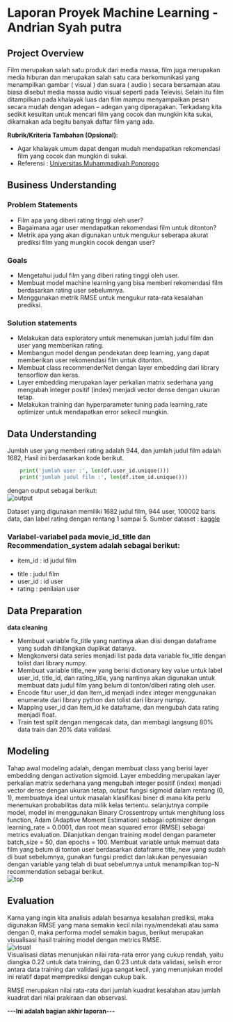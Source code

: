 # Laporan Proyek Machine Learning - Andrian Syah putra

## Project Overview
Film merupakan salah satu produk dari media massa, film juga merupakan media hiburan dan merupakan salah satu cara berkomunikasi yang menampilkan gambar ( visual ) dan suara ( audio ) secara bersamaan atau biasa disebut media massa audio visual seperti pada Televisi. Selain itu film ditampilkan pada khalayak luas dan film mampu menyampaikan pesan secara mudah dengan adegan – adegan yang diperagakan. Terkadang kita sedikit kesulitan untuk mencari film yang cocok dan mungkin kita sukai, dikarnakan ada begitu banyak daftar film yang ada.

**Rubrik/Kriteria Tambahan (Opsional)**:
- Agar khalayak umum dapat dengan mudah mendapatkan rekomendasi film yang cocok dan mungkin di sukai.
- Referensi : [Universitas Muhammadiyah Ponorogo](http://eprints.umpo.ac.id/4237/2/BAB%20I.pdf#:~:text=A.%20Latar%20Belakang%20Masalah%20Film%20merupakan%20salah%20satu,dan%20merupakan%20salah%20satu%20cara%20berkomunikasi%20yang%20menampilkan) 

## Business Understanding

### Problem Statements
- Film apa yang diberi rating tinggi oleh user?
- Bagaimana agar user mendapatkan rekomendasi film untuk ditonton?
- Metrik apa yang akan digunakan untuk mengukur seberapa akurat prediksi film yang mungkin cocok dengan user?

### Goals
- Mengetahui judul film yang diberi rating tinggi oleh user.
- Membuat model machine learning yang bisa memberi rekomendasi film berdasarkan rating user sebelumnya.
- Menggunakan metrik RMSE untuk mengukur rata-rata kesalahan prediksi.

### Solution statements
- Melakukan data exploratory untuk menemukan jumlah judul film dan user yang memberikan rating.
- Membangun model dengan pendekatan deep learning, yang dapat memberikan user rekomendasi film untuk ditonton.
- Membuat class recommenderNet dengan layer embedding dari library tensorflow dan keras.
- Layer embedding merupakan layer perkalian matrix sederhana yang mengubah integer positif (index) menjadi vector dense dengan ukuran tetap.
- Melakukan training dan hyperparameter tuning pada learning_rate optimizer untuk mendapatkan error sekecil mungkin.

## Data Understanding
Jumlah user yang memberi rating adalah 944, dan jumlah judul film adalah 1682, Hasil ini berdasarkan kode berikut.
```python 
    print('jumlah user :', len(df.user_id.unique()))
    print('jumlah judul film :', len(df.item_id.unique()))
```
dengan output sebagai berikut:
\
![output](https://zippyimage.com/images/2021/11/16/a914136721934a32c7dddc94eb9a7796.png)

Dataset yang digunakan memiliki 1682 judul film, 944 user, 100002 baris data, dan label rating dengan rentang 1 sampai 5.
Sumber dataset : [kaggle](https://www.kaggle.com/zeeshanmulla/recommendation-system-movie/code)

### Variabel-variabel pada movie_id_title dan Recommendation_system adalah sebagai berikut:
* item_id : id judul film
- title : judul film
- user_id : id user
- rating : penilaian user

## Data Preparation

**data cleaning**
- Membuat variable fix_title yang nantinya akan diisi dengan dataframe yang sudah dihilangkan duplikat datanya.
- Mengkonversi data series menjadi list pada data variable fix_title dengan tolist dari library numpy.
- Membuat variable title_new yang berisi dictionary key value untuk label user_id, title_id, dan rating_title, yang nantinya akan digunakan untuk membuat data judul film yang belum di tonton/diberi rating oleh user.
- Encode fitur user_id dan Item_id menjadi index integer menggunakan enumerate dari library python dan tolist dari library numpy.
- Mapping user_id dan Item_id ke dataframe, dan mengubah data rating menjadi float.
- Train test split dengan mengacak data, dan membagi langsung 80% data train dan 20% data validasi.

## Modeling
Tahap awal modeling adalah, dengan membuat class yang berisi layer embedding dengan activation sigmoid. Layer embedding merupakan layer perkalian matrix sederhana yang mengubah integer positif (index) menjadi vector dense dengan ukuran tetap, output fungsi sigmoid dalam rentang (0, 1), membuatnya ideal untuk masalah klasifikasi biner di mana kita perlu menemukan probabilitas data milik kelas tertentu.
selanjutnya compile model, model ini menggunakan Binary Crossentropy untuk menghitung loss function, Adam (Adaptive Moment Estimation) sebagai optimizer dengan learning_rate = 0.0001, dan root mean squared error (RMSE) sebagai metrics evaluation. Dilanjutkan dengan training model dengan parameter batch_size = 50, dan epochs = 100. Membuat variable untuk memuat data film yang belum di tonton user berdasarkan dataframe title_new yang sudah di buat sebelumnya, gunakan fungsi predict dan lakukan penyesuaian dengan variable yang telah di buat sebelumnya untuk menampilkan top-N recommendation sebagai berikut.
\
![top](https://zippyimage.com/images/2021/11/18/501fdb447cd14c24fc2a2686013bcc08.png)
## Evaluation
Karna yang ingin kita analisis adalah besarnya kesalahan prediksi, maka digunakan RMSE yang mana semakin kecil nilai nya/mendekati atau sama dengan 0, maka performa model semakin bagus, berikut merupakan visualisasi hasil training model dengan metrics RMSE.
\
![visual](https://zippyimage.com/images/2021/11/16/fac426f1f73243b98c9015c4993a5fc3.png)
\
Visualisasi diatas menunjukan nilai rata-rata error yang cukup rendah, yaitu diangka 0.22 untuk data training, dan 0.23 untuk data validasi, selisih error antara data training dan validasi juga sangat kecil, yang menunjukan model ini relatif dapat memprediksi dengan cukup baik.

RMSE merupakan nilai rata-rata dari jumlah kuadrat kesalahan atau jumlah kuadrat dari nilai prakiraan dan observasi.


**---Ini adalah bagian akhir laporan---**
